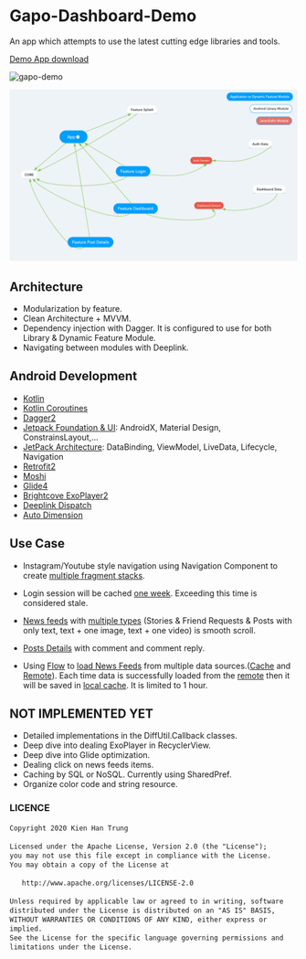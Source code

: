 # Gapo-Dashboard-Demo

An app which attempts to use the latest cutting edge libraries and tools.

[Demo App download](https://dply.me/nkdiu2)

![gapo-demo](https://github.com/hantrungkien/Gapo-Dashboard-Demo/blob/master/images/gapo_demo.png?raw=true)

![architecture](https://github.com/hantrungkien/Gapo-Dashboard-Demo/blob/master/images/architecture.png?raw=true)

## Architecture

* Modularization by feature.
* Clean Architecture + MVVM.
* Dependency injection with Dagger. It is configured to use for both Library & Dynamic Feature Module.
* Navigating between modules with Deeplink.

## Android Development

* [Kotlin](https://github.com/JetBrains/kotlin)
* [Kotlin Coroutines](https://github.com/Kotlin/kotlinx.coroutines)
* [Dagger2](https://github.com/google/dagger)
* [Jetpack Foundation & UI](https://developer.android.com/jetpack): AndroidX, Material Design, ConstrainsLayout,...
* [JetPack Architecture](https://developer.android.com/jetpack): DataBinding, ViewModel, LiveData, Lifecycle, Navigation
* [Retrofit2](https://github.com/square/retrofit)
* [Moshi](https://github.com/square/moshi/)
* [Glide4](https://github.com/bumptech/glide)
* [Brightcove ExoPlayer2](https://sdks.support.brightcove.com/android/)
* [Deeplink Dispatch](https://github.com/airbnb/DeepLinkDispatch)
* [Auto Dimension](https://github.com/hantrungkien/AutoDimension)

## Use Case

* Instagram/Youtube style navigation using Navigation Component to create [multiple fragment stacks](https://github.com/hantrungkien/Gapo-Dashboard-Demo/blob/master/dashboard/src/main/java/com/kienht/gapo/dashboard/DashboardActivity.kt).

* Login session will be cached [one week](https://github.com/hantrungkien/Gapo-Dashboard-Demo/blob/master/auth-data/src/main/java/com/kienht/gapo/auth/data/source/cache/AuthCacheImpl.kt). Exceeding this time is considered stale.

* [News feeds](https://github.com/hantrungkien/Gapo-Dashboard-Demo/blob/master/dashboard/src/main/java/com/kienht/gapo/dashboard/news_feeds/NewsFeedsFragment.kt) with [multiple types](https://github.com/hantrungkien/Gapo-Dashboard-Demo/tree/master/dashboard/src/main/java/com/kienht/gapo/dashboard/news_feeds/adapter/viewholder) (Stories & Friend Requests & Posts with only text, text + one image, text + one video) is smooth scroll.

* [Posts Details](https://github.com/hantrungkien/Gapo-Dashboard-Demo/blob/master/post_details/src/main/java/com/kienht/gapo/post_details/PostDetailsActivity.kt) with comment and comment reply.

* Using [Flow](https://kotlinlang.org/docs/reference/coroutines/flow.html) to [load News Feeds](https://github.com/hantrungkien/Gapo-Dashboard-Demo/blob/master/dashboard-data/src/main/java/com/kienht/gapo/dashboard/data/repository/DashboardRepositoryImpl.kt) from multiple data sources.([Cache](https://github.com/hantrungkien/Gapo-Dashboard-Demo/blob/master/dashboard-data/src/main/java/com/kienht/gapo/dashboard/data/repository/source/cache/DashboardCache.kt) and [Remote](https://github.com/hantrungkien/Gapo-Dashboard-Demo/blob/master/dashboard-data/src/main/java/com/kienht/gapo/dashboard/data/repository/source/remote/DashboardRemote.kt)). Each time data is successfully loaded from the [remote](https://github.com/hantrungkien/Gapo-Dashboard-Demo/blob/master/dashboard-data/src/main/java/com/kienht/gapo/dashboard/data/repository/source/remote/api/DashboardApiService.kt) then it will be saved in [local cache](https://github.com/hantrungkien/Gapo-Dashboard-Demo/blob/master/dashboard-data/src/main/java/com/kienht/gapo/dashboard/data/repository/source/cache/DashboardCacheImpl.kt). It is limited to 1 hour.

## NOT IMPLEMENTED YET

* Detailed implementations in the DiffUtil.Callback classes.
* Deep dive into dealing ExoPlayer in RecyclerView.
* Deep dive into Glide optimization.
* Dealing click on news feeds items.
* Caching by SQL or NoSQL. Currently using SharedPref.
* Organize color code and string resource.

### LICENCE

    Copyright 2020 Kien Han Trung

    Licensed under the Apache License, Version 2.0 (the "License");
    you may not use this file except in compliance with the License.
    You may obtain a copy of the License at

       http://www.apache.org/licenses/LICENSE-2.0

    Unless required by applicable law or agreed to in writing, software
    distributed under the License is distributed on an "AS IS" BASIS,
    WITHOUT WARRANTIES OR CONDITIONS OF ANY KIND, either express or implied.
    See the License for the specific language governing permissions and
    limitations under the License.
